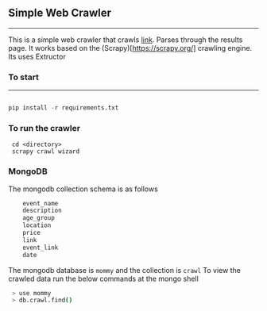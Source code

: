## Simple Web Crawler
-----------------

This is a simple web crawler that crawls
[link](https://mommypoppins.com/events?area%5B%5D=118&field_event_date_value%5B%5D=03-04-2017&event_end=2017-04-07). Parses through the results page. It works based on the (Scrapy)[https://scrapy.org/] crawling engine. Its uses Extructor

### To start 
------------
```python

pip install -r requirements.txt

````

### To run the crawler

```
 cd <directory>
 scrapy crawl wizard

````

### MongoDB

The mongodb collection schema is as follows

```python
    event_name  
    description 
    age_group    
    location     
    price        
    link		 
    event_link 
    date
```
The mongodb database is `mommy` and the collection is `crawl`
To view the crawled data run the below commands at the mongo shell

```sh
 > use mommy
 > db.crawl.find()

```
